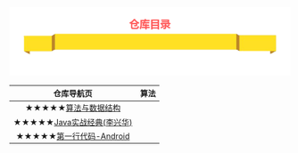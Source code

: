 <div align="center">
<img src="https://github.com/wangyr45/Warehouse-directory/blob/master/images/70.png">
</div>


| 仓库导航页 | 算法 |
| :------: | :------:|
| ★★★★★[算法与数据结构](https://github.com/wangyr45/Algorithm-and-data-structure) |   |
| ★★★★★[Java实战经典(李兴华)](https://github.com/wangyr45/Study-Java) |    |  
| ★★★★★[第一行代码-Android](https://github.com/wangyr45/Android_study) |   |
